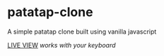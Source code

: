 # patatap-clone
A simple patatap clone built using vanilla javascript

[LIVE VIEW](https://stopdaydreaming.github.io/patatap-clone/)
*works with your keyboard*
